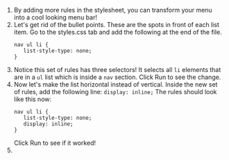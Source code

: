1. By adding more rules in the stylesheet, you can transform your menu into a cool looking menu bar!
2. Let's get rid of the bullet points. These are the spots in front of each list item. Go to the styles.css tab and add the following at the end of the file.
   ```
   nav ul li {
      list-style-type: none;
   }
   ```
3. Notice this set of rules has three selectors! It selects all `li` elements that are in a `ul` list which is inside a `nav` section. Click Run to see the change.
4. Now let's make the list horizontal instead of vertical. Inside the new set of rules, add the following line: `display: inline;` The rules should look like this now:
   ```
   nav ul li {
      list-style-type: none;
      display: inline;
   }
   ```
   Click Run to see if it worked!
5. 